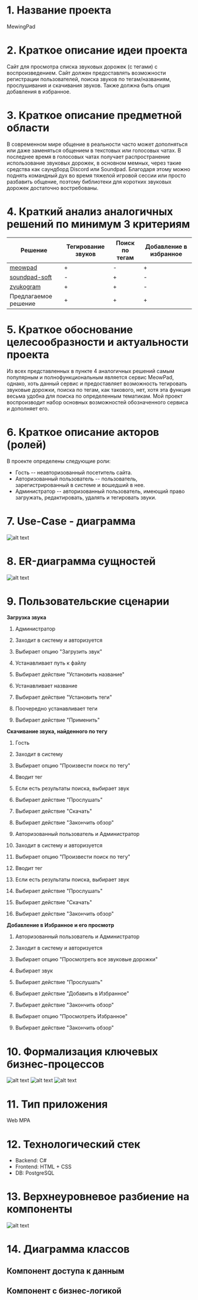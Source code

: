 # 1\. Название проекта

MewingPad

# 2\. Краткое описание идеи проекта

Сайт для просмотра списка звуковых дорожек (с тегами) с воспроизведением. Сайт должен предоставлять возможности регистрации пользователей, поиска звуков по тегам/названиям, прослушивания и скачивания звуков. Также должна быть опция добавления в избранное.

# 3\. Краткое описание предметной области

В современном мире общение в реальности часто может дополняться или даже заменяться общением в текстовых или голосовых чатах. В последнее время в голосовых чатах получает распространение использование звуковых дорожек, в основном мемных, через такие средства как саундборд Discord или Soundpad. Благодаря этому можно поднять командный дух во время тяжелой игровой сессии или просто разбавить общение, поэтому библиотеки для коротких звуковых дорожек достаточно востребованы.

# 4\. Краткий анализ аналогичных решений по минимум 3 критериям

Решение                                      | Тегирование звуков | Поиск по тегам | Добавление в избранное
-------------------------------------------- | ------------------ | -------------- | ----------------------
[meowpad](https://meowpad.me/ru-ru/)         | +                  | -              | +                      |
[soundpad-soft](https://soundpad-soft.ru/)   | -                  | +              | -                      |
[zvukogram](https://zvukogram.com/category/) | +                  | +              | -                      |
Предлагаемое решение                         | +                  | +              | +                      |

# 5\. Краткое обоснование целесообразности и актуальности проекта

Из всех представленных в пункте 4 аналогичных решений самым популярным и полнофункциональным является сервис MeowPad, однако, хоть данный сервис и предоставляет возможность тегировать звуковые дорожки, поиска по тегам, как такового, нет, хотя эта функция весьма удобна для поиска по определенным тематикам. Мой проект воспроизводит набор основных возможностей обозначенного сервиса и дополняет его.

# 6\. Краткое описание акторов (ролей)

В проекте определены следующие роли:

- Гость -- неавторизованный посетитель сайта.
- Авторизованный пользователь -- пользователь, зарегистрированный в системе и вошедший в нее.
- Администратор -- авторизованный пользователь, имеющий право загружать, редактировать, удалять и тегировать звуки.

# 7\. Use-Case - диаграмма

![alt text](images/use_case.png "Use-Case диаграмма")

# 8\. ER-диаграмма сущностей

![alt text](images/er.png "ER-диаграмма сущностей")

# 9\. Пользовательские сценарии

**Загрузка звука**

1. Администратор

2. Заходит в систему и авторизуется

3. Выбирает опцию "Загрузить звук"
4. Устанавливает путь к файлу
5. Выбирает действие "Установить название"
6. Устанавливает название
7. Выбирает действие "Установить теги"
8. Поочередно устанавливает теги
9. Выбирает действие "Применить"

**Скачивание звука, найденного по тегу**

1. Гость

2. Заходит в систему

3. Выбирает опцию "Произвести поиск по тегу"
4. Вводит тег
5. Если есть результаты поиска, выбирает звук
6. Выбирает действие "Прослушать"
7. Выбирает действие "Скачать"
8. Выбирает действие "Закончить обзор"

9. Авторизованный пользователь и Администратор

10. Заходит в систему и авторизуется

11. Выбирает опцию "Произвести поиск по тегу"
12. Вводит тег
13. Если есть результаты поиска, выбирает звук
14. Выбирает действие "Прослушать"
15. Выбирает действие "Скачать"
16. Выбирает действие "Закончить обзор"

**Добавление в Избранное и его просмотр**

1. Авторизованный пользователь и Администратор

2. Заходит в систему и авторизуется

3. Выбирает опцию "Просмотреть все звуковые дорожки"
4. Выбирает звук
5. Выбирает действие "Прослушать"
6. Выбирает действие "Добавить в Избранное"
7. Выбирает действие "Закончить обзор"
8. Выбирает опцию "Просмотреть Избранное"
9. Выбирает действие "Закончить обзор"

# 10\. Формализация ключевых бизнес-процессов

![alt text](images/bpmn_01.png "Процесс входа в систему для скачивания трека из избранного") ![alt text](images/bpmn_02.png "Процесс входа в систему для поиска звука по названию и редактированию его тегов") ![alt text](images/bpmn_03.png "Процесс поиска звука по названию, авторизации и удалению найденного звука")

# 11\. Тип приложения

Web MPA

# 12\. Технологический стек

- Backend: C#
- Frontend: HTML + CSS
- DB: PostgreSQL

# 13\. Верхнеуровневое разбиение на компоненты

![alt text](images/high_level.svg "")

# 14\. Диаграмма классов

## Компонент доступа к данным
## Компонент с бизнес-логикой